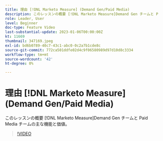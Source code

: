 ```yaml
---
title: 理由 [!DNL Marketo Measure] (Demand Gen/Paid Media)
description: このレッスンの概要 [!DNL Marketo Measure]Demand Gen チームと Paid Media チームの主な機能と価値。
role: Leader, User
level: Beginner
doc-type: Feature Video
last-substantial-update: 2023-01-06T00:00:00Z
kt: 11669
thumbnail: 347169.jpeg
exl-id: bd6b0789-40c7-43c1-abc0-0c2a7b1cde8c
source-git-commit: 772ca501ddfe02d4c9f06580989d97d10d8c3334
workflow-type: tm+mt
source-wordcount: '42'
ht-degree: 0%

---
```


# 理由 [!DNL Marketo Measure] (Demand Gen/Paid Media)

このレッスンの概要 [!DNL Marketo Measure]Demand Gen チームと Paid Media チームの主な機能と価値。

>[!VIDEO](https://video.tv.adobe.com/v/347169/?quality=12&learn=on)

